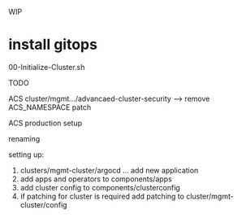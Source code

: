 
WIP

# install gitops 
00-Initialize-Cluster.sh


TODO 

ACS cluster/mgmt.../advancaed-cluster-security 
  --> remove ACS_NAMESPACE patch
 

ACS production setup

renaming

setting up:
  1. clusters/mgmt-cluster/argocd ... add new application 
  2. add apps and operators to components/apps
  3. add cluster config to components/clusterconfig 
  4. if patching for cluster is required add patching to cluster/mgmt-cluster/config